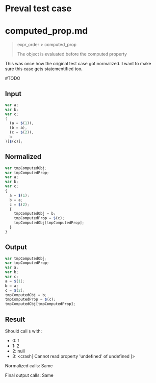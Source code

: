 # Preval test case

# computed_prop.md

> expr_order > computed_prop
>
> The object is evaluated before the computed property

This was once how the original test case got normalized. I want to make sure this case gets statementified too.

#TODO

## Input

`````js filename=intro
var a;
var b;
var c;
(
  (a = $(1)), 
  (b = a), 
  (c = $(2)), 
  b
)[$(c)];
`````

## Normalized

`````js filename=intro
var tmpComputedObj;
var tmpComputedProp;
var a;
var b;
var c;
{
  a = $(1);
  b = a;
  c = $(2);
  {
    tmpComputedObj = b;
    tmpComputedProp = $(c);
    tmpComputedObj[tmpComputedProp];
  }
}
`````

## Output

`````js filename=intro
var tmpComputedObj;
var tmpComputedProp;
var a;
var b;
var c;
a = $(1);
b = a;
c = $(2);
tmpComputedObj = b;
tmpComputedProp = $(c);
tmpComputedObj[tmpComputedProp];
`````

## Result

Should call `$` with:
 - 0: 1
 - 1: 2
 - 2: null
 - 3: <crash[ Cannot read property 'undefined' of undefined ]>

Normalized calls: Same

Final output calls: Same
